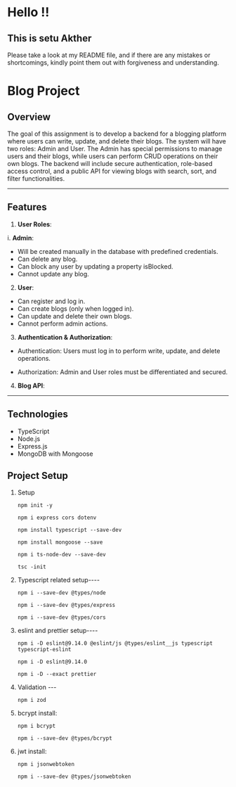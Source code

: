 # Hello !!

## This is setu Akther

Please take a look at my README file, and if there are any mistakes or shortcomings, kindly point them out with forgiveness and understanding.

# Blog Project

## Overview

The goal of this assignment is to develop a backend for a blogging platform where users can write, update, and delete their blogs. The system will have two roles: Admin and User. The Admin has special permissions to manage users and their blogs, while users can perform CRUD operations on their own blogs. The backend will include secure authentication, role-based access control, and a public API for viewing blogs with search, sort, and filter functionalities.

---

## Features

1. **User Roles**:

i. **Admin**:

- Will be created manually in the database with predefined credentials.
- Can delete any blog.
- Can block any user by updating a property isBlocked.
- Cannot update any blog.

2. **User**:

- Can register and log in.
- Can create blogs (only when logged in).
- Can update and delete their own blogs.
- Cannot perform admin actions.

3. **Authentication & Authorization**:

- Authentication:
  Users must log in to perform write, update, and delete operations.

- Authorization:
  Admin and User roles must be differentiated and secured.

4. **Blog API**:

---

## Technologies

- TypeScript
- Node.js
- Express.js
- MongoDB with Mongoose

## Project Setup

1. Setup

   ```
   npm init -y
   ```

   ```
   npm i express cors dotenv
   ```

   ```
   npm install typescript --save-dev
   ```

   ```
   npm install mongoose --save
   ```

   ```
   npm i ts-node-dev --save-dev
   ```

   ```
   tsc -init
   ```

2. Typescript related setup----

   ```
   npm i --save-dev @types/node
   ```

   ```
   npm i --save-dev @types/express
   ```

   ```
   npm i --save-dev @types/cors
   ```

3. eslint and prettier setup----

   ```
   npm i -D eslint@9.14.0 @eslint/js @types/eslint__js typescript typescript-eslint
   ```

   ```
   npm i -D eslint@9.14.0
   ```

   ```
   npm i -D --exact prettier
   ```

4. Validation ---

   ```
   npm i zod
   ```

5. bcrypt install:

   ```
   npm i bcrypt
   ```

   ```
   npm i --save-dev @types/bcrypt
   ```

6. jwt install:

   ```
   npm i jsonwebtoken
   ```

   ```
   npm i --save-dev @types/jsonwebtoken
   ```
